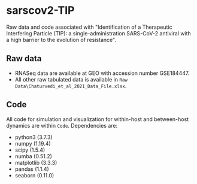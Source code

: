 # sarscov2-TIP
Raw data and code associated with "Identification of a Therapeutic Interfering Particle (TIP): a single-administration SARS-CoV-2 antiviral with a high barrier to the evolution of resistance".

## Raw data
- RNASeq data are available at GEO with accession number GSE184447.
- All other raw tabulated data is available in `Raw Data\Chaturvedi_et_al_2021_Data_File.xlsx`.

## Code
All code for simulation and visualization for within-host and between-host dynamics are within `Code`. Dependencies are:
- python3 (3.7.3)
- numpy (1.19.4)
- scipy (1.5.4)
- numba (0.51.2)
- matplotlib (3.3.3)
- pandas (1.1.4)
- seaborn (0.11.0)
